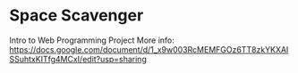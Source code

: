 # Space Scavenger
Intro to Web Programming Project
More info: https://docs.google.com/document/d/1_x9w003RcMEMFGOz6TT8zkYKXAISSuhtxKITfg4MCxI/edit?usp=sharing